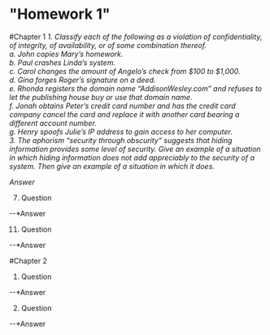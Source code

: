 "Homework 1"
=============
#Chapter 1
*1. Classify each of the following as a violation of confidentiality, of integrity,*
*of availability, or of some combination thereof.*
*<br />a. John copies Mary’s homework.*
*<br />b. Paul crashes Linda’s system.*
*<br />c. Carol changes the amount of Angelo’s check from $100 to $1,000.*
*<br />d. Gina forges Roger’s signature on a deed.*
*<br />e. Rhonda registers the domain name “AddisonWesley.com” and refuses to let the publishing house buy or use that domain name.*
*<br />f. Jonah obtains Peter’s credit card number and has the credit card company cancel the card and replace it with another card bearing a different account number.*
*<br />g. Henry spoofs Julie’s IP address to gain access to her computer.*
<br />
*3. The aphorism “security through obscurity” suggests that hiding information provides some level of security. Give an example of a situation in which hiding information does not add appreciably to the security of a system. Then give an example of a situation in which it does.*

*Answer*

7. Question

--*Answer

11. Question

--*Answer

#Chapter 2

1. Question

--*Answer

2. Question

--*Answer

